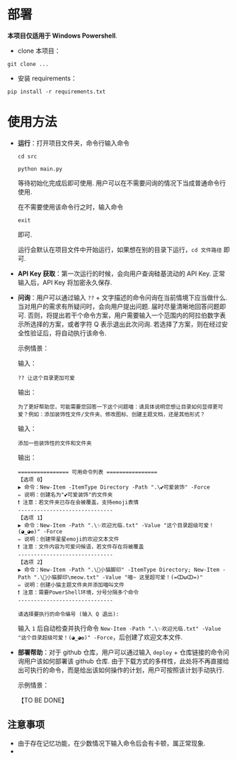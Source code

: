 # 部署

**本项目仅适用于 Windows Powershell**.

- clone 本项目：

```
git clone ...
```

- 安装 requirements：

```
pip install -r requirements.txt
```

# 使用方法

- **运行**：打开项目文件夹，命令行输入命令

  `cd src`

  `python main.py`

  等待初始化完成后即可使用. 用户可以在不需要问询的情况下当成普通命令行使用.

  在不需要使用该命令行之时，输入命令

  `exit`

  即可.

  运行会默认在项目文件中开始运行，如果想在别的目录下运行，`cd 文件路径` 即可.

- **API Key 获取**：第一次运行的时候，会向用户查询硅基流动的 API Key. 正常输入后，API Key 将加密永久保存.

- **问询**：用户可以通过输入 `??` + 文字描述的命令问询在当前情境下应当做什么. 当对用户的需求有所疑问时，会向用户提出问题. 届时尽量清晰地回答问题即可. 否则，将提出若干个命令方案，用户需要输入一个范围内的阿拉伯数字表示所选择的方案，或者字符 Q 表示退出此次问询. 若选择了方案，则在经过安全性验证后，将自动执行该命令.

  示例情景：

  输入：

  ```
  ?? 让这个目录更加可爱
  ```

  输出：

  ```
  为了更好帮助您，可能需要您回答一下这个问题喵：请具体说明您想让目录如何显得更可爱？例如：添加装饰性文件/文件夹、修改图标、创建主题文档，还是其他形式？
  ```

  输入：

  ```
  添加一些装饰性的文件和文件夹
  ```

  输出：

  ```
  ================ 可用命令列表 ================
  【选项 0】
  ▶ 命令：New-Item -ItemType Directory -Path ".\💕可爱装饰" -Force
  ✏️ 说明：创建名为"💕可爱装饰"的文件夹
  ❗️ 注意：若文件夹已存在会被覆盖，支持emoji表情
  ------------------------------
  【选项 1】
  ▶ 命令：New-Item -Path ".\✨欢迎光临.txt" -Value "这个目录超级可爱！(◕‿◕✿)" -Force
  ✏️ 说明：创建带星星emoji的欢迎文本文件
  ❗️ 注意：文件内容为可爱问候语，若文件存在将被覆盖
  ------------------------------
  【选项 2】
  ▶ 命令：New-Item -Path ".\🐾小猫脚印" -ItemType Directory; New-Item -Path ".\🐾小猫脚印\meow.txt" -Value "喵~ 这里超可爱！(=ↀωↀ=)"
  ✏️ 说明：创建小猫主题文件夹并添加喵叫文件
  ❗️ 注意：需要PowerShell环境，分号分隔多个命令
  ------------------------------
  
  请选择要执行的命令编号 (输入 Q 退出):
  ```

  输入 `1` 后自动检查并执行命令 `New-Item -Path ".\✨欢迎光临.txt" -Value "这个目录超级可爱！(◕‿◕✿)" -Force`，后创建了欢迎文本文件.

- **部署帮助**：对于 github 仓库，用户可以通过输入 `deploy` + 仓库链接的命令问询用户该如何部署该 github 仓库. 由于下载方式的多样性，此处将不再直接给出可执行的命令，而是给出该如何操作的计划，用户可按照该计划手动执行.

  示例情景：

  【TO BE DONE】

## 注意事项

- 由于存在记忆功能，在少数情况下输入命令后会有卡顿，属正常现象.
- 
